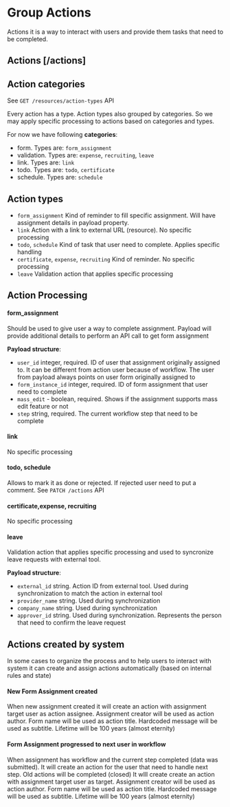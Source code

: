 <!-- include(data_structures.md) -->

# Group Actions
Actions it is a way to interact with users and provide them tasks that need to be completed.

## Actions [/actions]

## Action categories
See `GET /resources/action-types` API

Every action has a type. Action types also grouped by categories. 
So we may apply specific processing to actions based on categories and types.

For now we have following **categories**:
 - form. Types are: `form_assignment` 
 - validation.  Types are: `expense`, `recruiting`, `leave`
 - link. Types are: `link`
 - todo. Types are: `todo`, `certificate`
 - schedule. Types are: `schedule`

## Action types
 - `form_assignment` Kind of reminder to fill specific assignment. Will have assignment details in payload property.
 - `link` Action with a link to external URL (resource). No specific processing
 - `todo`, `schedule` Kind of task that user need to complete. Applies specific handling
 - `certificate`, `expense`, `recruiting` Kind of reminder. No specific processing
 - `leave` Validation action that applies specific processing

## Action Processing
#### form_assignment 
Should be used to give user a way to complete assignment. 
Payload will provide additional details to perform an API call to get form assignment

**Payload structure**:
 - `user_id` integer, required. ID of user that assignment originally assigned to. It can be different from action user because of workflow. 
    The user from payload always points on user form originally assigned to
 - `form_instance_id` integer, required. ID of form assignment that user need to complete
 - `mass_edit` - boolean, required. Shows if the assignment supports mass edit feature or not
 - `step` string, required. The current workflow step that need to be complete

#### link
No specific processing

#### todo, schedule
Allows to mark it as done or rejected. If rejected user need to put a comment. See `PATCH /actions` API

#### certificate,expense, recruiting
No specific processing

#### leave
Validation action that applies specific processing and used to syncronize leave requests with external tool.

**Payload structure**:
 - `external_id` string. Action ID from external tool. Used during synchronization to match the action in external tool
 - `provider_name` string. Used during synchronization
 - `company_name` string. Used during synchronization
 - `approver_id` string. Used during synchronization. Represents the person that need to confirm the leave request

## Actions created by system
In some cases to organize the process and to help users to interact with system it can create and assign actions automatically 
(based on internal rules and state)

#### New Form Assignment created
When new assignment created it will create an action with assignment target user as action assignee. 
Assignment creator will be used as action author.
Form name will be used as action title. Hardcoded message will be used as subtitle.
Lifetime will be 100 years (almost eternity)

#### Form Assignment progressed to next user in workflow
When assignment has workflow and the current step completed (data was submitted). It will create an action for the user that need to handle next step. Old actions will be completed (closed)
It wIll create create an action with assignment target user as target. 
Assignment creator will be used as action author.
Form name will be used as action title. Hardcoded message will be used as subtitle.
Lifetime will be 100 years (almost eternity)

<!-- include(list.md) -->
<!-- include(show.md) -->
<!-- include(count.md) -->
<!-- include(create.md) -->
<!-- include(update.md) -->
<!-- include(approve.md) -->
<!-- include(reject.md) -->
<!-- include(delete.md) -->
